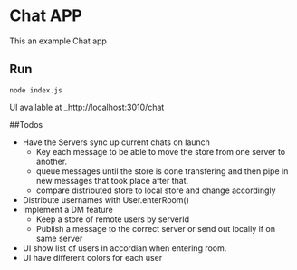 # Chat APP

This an example Chat app


## Run

```
node index.js
```
UI available at _http://localhost:3010/chat


##Todos

* Have the Servers sync up current chats on launch
  * Key each message to be able to move the store from one server to another.
  * queue messages until the store is done transfering and then pipe in new messages that took place after that.
  * compare distributed store to local store and change accordingly
* Distribute usernames with User.enterRoom()
* Implement a DM feature
  * Keep a store of remote users by serverId
  * Publish a message to the correct server or send out locally if on same server
* UI show list of users in accordian when entering room. 
* UI have different colors for each user

